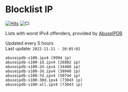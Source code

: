 # Blocklist IP

[![Hits](https://hits.seeyoufarm.com/api/count/incr/badge.svg?url=https%3A%2F%2Fgithub.com%2Fborestad%2Fblocklist-ip%2F&count_bg=%2379C83D&title_bg=%23555555&icon=&icon_color=%23E7E7E7&title=hits&edge_flat=false)](https://hits.seeyoufarm.com)  ![CI](https://img.shields.io/github/workflow/status/borestad/blocklist-ip/CI?style=flat-square)

Lists with worst IPv4 offenders, provided by [AbuseIPDB](https://www.abuseipdb.com/)

<!-- FOOTER-PLACEHOLDER -->
Updated every 5 hours<br>
Last update: `2022-11-21 - 20:05:02`
```
abuseipdb-s100.ipv4 (9994 ip)
abuseipdb-s100-1d.ipv4 (26802 ip)
abuseipdb-s100-2d.ipv4 (34488 ip)
abuseipdb-s100-3d.ipv4 (38940 ip)
abuseipdb-s100-7d.ipv4 (50744 ip)
abuseipdb-s100-30d.ipv4 (73043 ip)
abuseipdb-s100-all.ipv4 (73043 ip)
```
